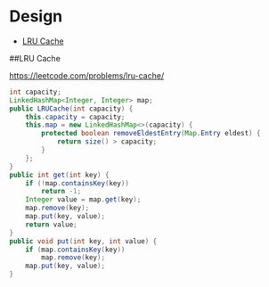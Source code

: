 # Design

+ [LRU Cache](lru-cache)

##LRU Cache

https://leetcode.com/problems/lru-cache/

```java
int capacity;
LinkedHashMap<Integer, Integer> map;
public LRUCache(int capacity) {
    this.capacity = capacity;
    this.map = new LinkedHashMap<>(capacity) {
        protected boolean removeEldestEntry(Map.Entry eldest) {
            return size() > capacity;
        }
    };
}
public int get(int key) {
    if (!map.containsKey(key))
        return -1;
    Integer value = map.get(key);
    map.remove(key);
    map.put(key, value);
    return value;
}
public void put(int key, int value) {
    if (map.containsKey(key))
        map.remove(key);
    map.put(key, value);
}
```